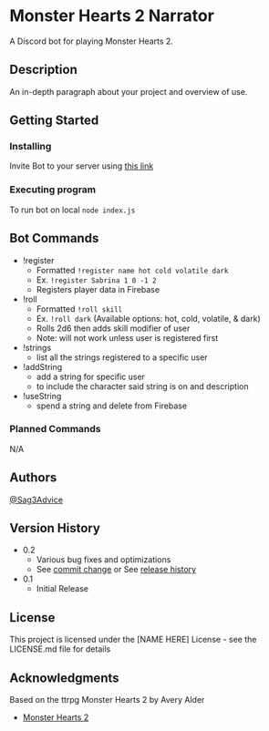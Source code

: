 # Monster Hearts 2 Narrator

A Discord bot for playing Monster Hearts 2.

## Description

An in-depth paragraph about your project and overview of use.

## Getting Started

### Installing

Invite Bot to your server using [this link](https://discord.com/oauth2/authorize?client_id=1426396377411354674)

### Executing program

To run bot on local 
```node index.js```

## Bot Commands

* !register
    * Formatted ```!register name hot cold volatile dark```
    * Ex. ```!register Sabrina 1 0 -1 2```
    * Registers player data in Firebase
* !roll
    * Formatted ```!roll skill```
    * Ex. ```!roll dark``` (Available options: hot, cold, volatile, & dark)
    * Rolls 2d6 then adds skill modifier of user
    * Note: will not work unless user is registered first
* !strings
    * list all the strings registered to a specific user
* !addString
    * add a string for specific user
    * to include the character said string is on and description
* !useString
    * spend a string and delete from Firebase

### Planned Commands

N/A

## Authors

[@Sag3Advice](https://github.com/Sag3Advic3)

## Version History

* 0.2
    * Various bug fixes and optimizations
    * See [commit change]() or See [release history]()
* 0.1
    * Initial Release

## License

This project is licensed under the [NAME HERE] License - see the LICENSE.md file for details

## Acknowledgments

Based on the ttrpg Monster Hearts 2 by Avery Alder
* [Monster Hearts 2](https://buriedwithoutceremony.com/monsterhearts)